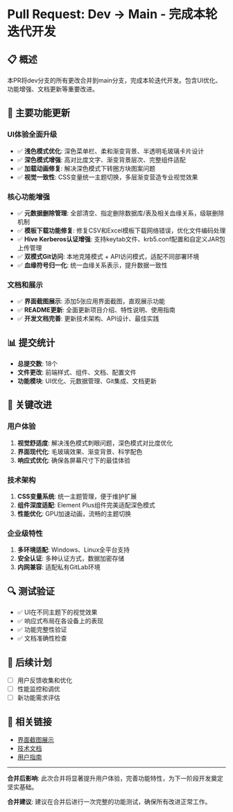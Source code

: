 # Pull Request: Dev → Main - 完成本轮迭代开发

## 📋 概述
本PR将dev分支的所有更改合并到main分支，完成本轮迭代开发。包含UI优化、功能增强、文档更新等重要改进。

## 🚀 主要功能更新

### UI体验全面升级
- ✅ **浅色模式优化**: 深色菜单栏、柔和渐变背景、半透明毛玻璃卡片设计
- ✅ **深色模式增强**: 高对比度文字、渐变背景层次、完整组件适配
- ✅ **加载动画修复**: 解决深色模式下转圈方块图案问题
- ✅ **视觉一致性**: CSS变量统一主题切换，多层渐变营造专业视觉效果

### 核心功能增强
- ✅ **元数据删除管理**: 全部清空、指定删除数据库/表及相关血缘关系，级联删除机制
- ✅ **模板下载功能修复**: 修复CSV和Excel模板下载网络错误，优化文件编码处理
- ✅ **Hive Kerberos认证增强**: 支持keytab文件、krb5.conf配置和自定义JAR包上传管理
- ✅ **双模式Git访问**: 本地克隆模式 + API访问模式，适配不同部署环境
- ✅ **血缘符号归一化**: 统一血缘关系表示，提升数据一致性

### 文档和展示
- ✅ **界面截图展示**: 添加5张应用界面截图，直观展示功能
- ✅ **README更新**: 全面更新项目介绍、特性说明、使用指南
- ✅ **开发文档完善**: 更新技术架构、API设计、最佳实践

## 📊 提交统计
- **总提交数**: 18个
- **文件更改**: 前端样式、组件、文档、配置文件
- **功能模块**: UI优化、元数据管理、Git集成、文档更新

## 🎯 关键改进

### 用户体验
1. **视觉舒适度**: 解决浅色模式刺眼问题，深色模式对比度优化
2. **界面现代化**: 毛玻璃效果、渐变背景、科学配色
3. **响应式优化**: 确保各屏幕尺寸下的最佳体验

### 技术架构
1. **CSS变量系统**: 统一主题管理，便于维护扩展
2. **组件深度适配**: Element Plus组件完美适配深色模式
3. **性能优化**: GPU加速动画，流畅的主题切换

### 企业级特性
1. **多环境适配**: Windows、Linux全平台支持
2. **安全认证**: 多种认证方式，数据加密存储
3. **内网兼容**: 适配私有GitLab环境

## 🔍 测试验证
- ✅ UI在不同主题下的视觉效果
- ✅ 响应式布局在各设备上的表现
- ✅ 功能完整性验证
- ✅ 文档准确性检查

## 📝 后续计划
- [ ] 用户反馈收集和优化
- [ ] 性能监控和调优
- [ ] 新功能需求评估

## 🔗 相关链接
- [界面截图展示](frontend/img/)
- [技术文档](项目开发逻辑详细说明.md)
- [用户指南](README.md)

---

**合并后影响**: 此次合并将显著提升用户体验，完善功能特性，为下一阶段开发奠定坚实基础。

**合并建议**: 建议在合并后进行一次完整的功能测试，确保所有改进正常工作。